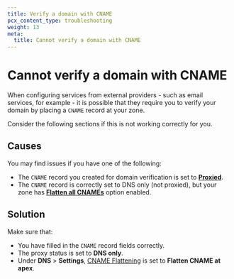 ```yaml
---
title: Verify a domain with CNAME
pcx_content_type: troubleshooting
weight: 13
meta:
  title: Cannot verify a domain with CNAME
---
```


# Cannot verify a domain with CNAME

When configuring services from external providers - such as email services, for example - it is possible that they require you to verify your domain by placing a `CNAME` record at your zone.

Consider the following sections if this is not working correctly for you.

## Causes

You may find issues if you have one of the following:

- The `CNAME` record you created for domain verification is set to [**Proxied**](/dns/manage-dns-records/reference/proxied-dns-records/).
- The `CNAME` record is correctly set to DNS only (not proxied), but your zone has [**Flatten all CNAMEs**](/dns/cname-flattening/set-up-cname-flattening/#for-all-cname-records) option enabled.

## Solution

Make sure that:

- You have filled in the `CNAME` record fields correctly.
- The proxy status is set to **DNS only**.
- Under **DNS** > **Settings**, [CNAME Flattening](/dns/cname-flattening/) is set to **Flatten CNAME at apex**.